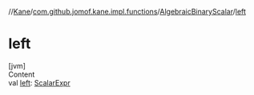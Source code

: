//[Kane](../../index.md)/[com.github.jomof.kane.impl.functions](../index.md)/[AlgebraicBinaryScalar](index.md)/[left](left.md)



# left  
[jvm]  
Content  
val [left](left.md): [ScalarExpr](../../com.github.jomof.kane.impl/-scalar-expr/index.md)  



